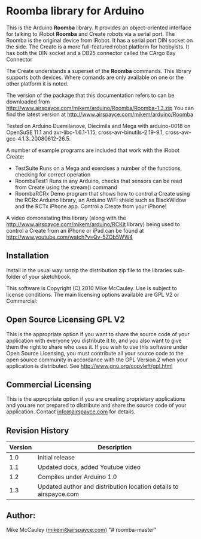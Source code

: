 # Roomba library for Arduino
This is the Arduino **Roomba** library. It provides an object-oriented interface for talking to iRobot **Roomba** and Create robots via a serial port. The Roomba is the original device from iRobot. It has a serial port DIN socket on the side. The Create is a more full-featured robot platform for hobbyists. It has both the DIN socket and a DB25 connector called the CArgo Bay Connector

The Create understands a superset of the **Roomba** commands. This library supports both devices. Where comands are only available on one or the other platform it is noted.

The version of the package that this documentation refers to can be downloaded from http://www.airspayce.com/mikem/arduino/Roomba/Roomba-1.3.zip You can find the latest version at http://www.airspayce.com/mikem/arduino/Roomba

Tested on Arduino Duemilanove, Diecimila and Mega with arduino-0018 on OpenSuSE 11.1 and avr-libc-1.6.1-1.15, cross-avr-binutils-2.19-9.1, cross-avr-gcc-4.1.3_20080612-26.5.

A number of example programs are included that work with the iRobot Create:
- TestSuite Runs on a Mega and exercises a number of the functions, checking for correct operation
- RoombaTest1 Runs in any Arduino, checks that sensors can be read from Create using the stream() command
- RoombaRCRx Demo program that shows how to control a Create using the RCRx Arduino library, an Arduino WiFi shield such as BlackWidow and the RCTx iPhone app. Control a Create from your iPhone!

A video domonstating this library (along with the http://www.airspayce.com/mikem/arduino/RCKit library) being used to control a Create from an iPhone or iPad can be found at http://www.youtube.com/watch?v=Qv-5ZOb5WW4

## Installation
  Install in the usual way: unzip the distribution zip file to the libraries sub-folder of your sketchbook.

This software is Copyright (C) 2010 Mike McCauley. Use is subject to license conditions. The main licensing options available are GPL V2 or Commercial:

## Open Source Licensing GPL V2
  This is the appropriate option if you want to share the source code of your application with everyone you distribute it to, and you also want to give them the right to share who uses it. If you wish to use this software under Open Source Licensing, you must contribute all your source code to the open source community in accordance with the GPL Version 2 when your application is distributed. See http://www.gnu.org/copyleft/gpl.html
## Commercial Licensing
  This is the appropriate option if you are creating proprietary applications and you are not prepared to distribute and share the source code of your application. Contact info@airspayce.com for details.
## Revision History
|Version|Description|
|---|---|
|1.0|Initial release|
|1.1|Updated docs, added Youtube video|
|1.2|Compiles under Arduino 1.0|
|1.3|Updated author and distribution location details to airspayce.com|

## Author:
Mike McCauley (mikem@airspayce.com)
"# roomba-master" 
